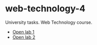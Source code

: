 # web-technology-4
University tasks. Web Technology course.

- [Open lab 1](https://deltamolfar.github.io/web-technology-4/lab-1/index.html)
- [Open lab 2](https://deltamolfar.github.io/web-technology-4/lab-2/index.html)
